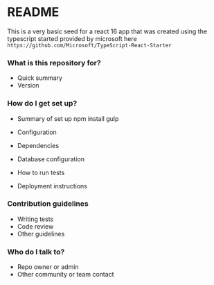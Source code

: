 # README #

This is a very basic seed for a react 16 app that was created using the typescript started provided by microsoft here
`https://github.com/Microsoft/TypeScript-React-Starter`



### What is this repository for? ###

* Quick summary
* Version

### How do I get set up? ###

* Summary of set up
	npm install
	gulp

* Configuration
* Dependencies
* Database configuration
* How to run tests
* Deployment instructions


### Contribution guidelines ###

* Writing tests
* Code review
* Other guidelines

### Who do I talk to? ###

* Repo owner or admin
* Other community or team contact
